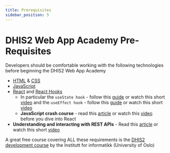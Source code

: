 ```yaml
---
title: Prerequisites
sidebar_position: 5
---
```


# DHIS2 Web App Academy Pre-Requisites

Developers should be comfortable working with the following technologies before beginning the DHIS2 Web App Academy

- [HTML](https://www.freecodecamp.org/learn/responsive-web-design/basic-html-and-html5/) & [CSS](https://www.freecodecamp.org/learn/responsive-web-design/basic-css/)
- [JavaScript](https://www.freecodecamp.org/learn/javascript-algorithms-and-data-structures/basic-javascript/)
- [React](https://reactjs.org/tutorial/tutorial.html) and [React Hooks](https://reactjs.org/docs/hooks-intro.html)
  - In particular the `useState hook` - follow this [guide](https://dmitripavlutin.com/react-usestate-hook-guide/) or watch this short [video](https://www.youtube.com/watch?v=i3n1bkrkUww) and the `useEffect hook` - follow this [guide](https://overreacted.io/a-complete-guide-to-useeffect/) or watch this short [video](https://www.youtube.com/watch?v=gv9ugDJ1ynU)
  - **JavaScript crash course** - read this [article](https://dev.to/nsebhastian/javascript-basics-before-you-learn-react-38en) or watch this [video](https://www.youtube.com/watch?v=hdI2bqOjy3c) before you dive into React
- **Understanding and interacting with REST APIs** - Read this [article](https://www.smashingmagazine.com/2018/01/understanding-using-rest-api/) or watch this short [video](https://www.youtube.com/watch?v=6sUbt-Qp6Pg)

A great free course covering ALL these requirements is the [DHIS2 development course](https://dhis2-app-course.ifi.uio.no) by the Institutt for informatikk (University of Oslo)
